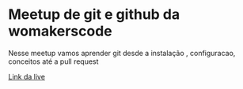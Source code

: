 # Meetup de git e github da womakerscode


Nesse meetup vamos aprender git desde a instalação , configuracao, conceitos até a pull request


[Link da live]()
